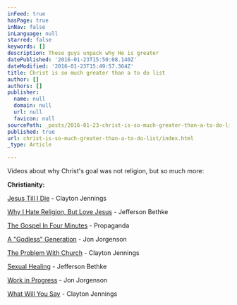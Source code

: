```yaml
---
inFeed: true
hasPage: true
inNav: false
inLanguage: null
starred: false
keywords: []
description: These guys unpack why He is greater
datePublished: '2016-01-23T15:50:08.140Z'
dateModified: '2016-01-23T15:49:57.364Z'
title: Christ is so much greater than a to do list
author: []
authors: []
publisher:
  name: null
  domain: null
  url: null
  favicon: null
sourcePath: _posts/2016-01-23-christ-is-so-much-greater-than-a-to-do-list.md
published: true
url: christ-is-so-much-greater-than-a-to-do-list/index.html
_type: Article

---
```

Videos about why Christ's goal was not religion, but so much
more:

**Christianity:**

[Jesus
Till I Die][0] - Clayton Jennings

[Why I Hate Religion,
But Love Jesus][1] - Jefferson Bethke

[The Gospel In Four
Minutes][2] - Propaganda

[A "Godless"
Generation][3] - Jon Jorgenson

[The Problem With
Church][4] - Clayton Jennings

[Sexual Healing][5] - Jefferson
Bethke

[Work in Progress][6] -
Jon Jorgenson

[What Will You Say][7] -
Clayton Jennings

[0]: https://www.youtube.com/watch?v=rjavBRLskpI
[1]: https://youtu.be/1IAhDGYlpqY
[2]: https://youtu.be/K48-Li7lIfA
[3]: https://youtu.be/zng2piCy4RA
[4]: https://youtu.be/l9UwzEXMzLg
[5]: https://youtu.be/IlJFvxad1_A
[6]: https://youtu.be/mHuMEo1pkfE
[7]: https://youtu.be/JfeSgUo-5zA